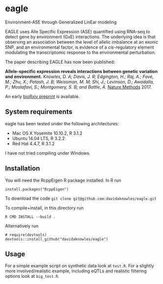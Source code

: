 eagle
====

Environment-ASE through Generalized LinEar modeling

EAGLE uses Alle Specific Expression (ASE) quantified using RNA-seq to detect gene by environment (GxE) interactions. The underlying idea is that observing an association between the level of allelic imbalance at an exonic SNP, and an environmental factor, is evidence of a *cis*-regulatory element modulating the transcriptomic response to the environmental perturbation. 

The paper describing EAGLE has now been published:

**Allele-specific expression reveals interactions between genetic variation and environment.**
*Knowles, D. A; Davis, J. R; Edgington, H.; Raj, A.; Favé, M.; Zhu, X.; Potash, J. B; Weissman, M. M; Shi, J.; Levinson, D.; Awadalla, P.; Mostafavi, S.; Montgomery, S. B; and Battle, A.*
[Nature Methods](http://www.nature.com/nmeth/journal/vaop/ncurrent/full/nmeth.4298.html) 2017.

An early [bioRxiv preprint](http://biorxiv.org/content/early/2015/09/13/025874) is available. 


## System requirements

eagle has been tested under the following architectures: 
* Mac OS X Yosemite 10.10.2, R 3.1.2
* Ubuntu 14.04 LTS, R 3.2.2
* Red Hat 4.4.7, R 3.1.2  

I have not tried compiling under Windows. 

## Installation

You will need the RcppEigen R package installed. In R run

`install.packages("RcppEigen")`

To download the code
`git clone git@github.com:davidaknowles/eagle.git`

To compile+install, in this directory run

`R CMD INSTALL --build .`

Alternatively run 
```
# require(devtools)
devtools::install_github("davidaknowles/eagle")
```

## Usage

For a simple example script on synthetic data look at `test.R`. For a slightly more involved/realistic example, including eQTLs and realistic filtering options look at `big_test.R`. 

